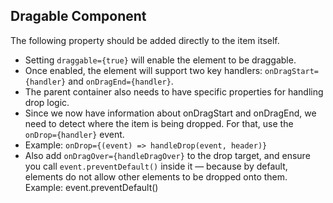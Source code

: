 ## Dragable Component
The following property should be added directly to the item itself.
- Setting ```draggable={true}``` will enable the element to be draggable.
- Once enabled, the element will support two key handlers: ```onDragStart={handler}``` and ```onDragEnd={handler}```.
- The parent container also needs to have specific properties for handling drop logic.
- Since we now have information about onDragStart and onDragEnd, we need to detect where the item is being dropped. For that, use the ```onDrop={handler}``` event.
- Example: ```onDrop={(event) => handleDrop(event, header)}```
- Also add ```onDragOver={handleDragOver}``` to the drop target, and ensure you call ```event.preventDefault()``` inside it — because by default, elements do not allow other elements to be dropped onto them. Example: event.preventDefault()


